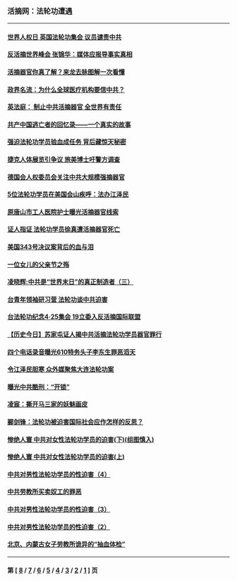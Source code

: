 ### 活摘网：法轮功遭遇
---
#### [世界人权日 英国法轮功集会 议员谴责中共](../../pages/nf5881/n13431763.md?05240430) 
#### [反活摘世界峰会 张锦华：媒体应报导事实真相](../../pages/nf5881/n13278502.md?05240430) 
#### [活摘器官你真了解？来龙去脉图解一次看懂](../../pages/nf5881/n13013820.md?05240430) 
#### [政界名流：为什么全球医疗机构要信中共？](../../pages/nf5881/n11945479.md?05240430) 
#### [英法庭： 制止中共活摘器官 全世界有责任](../../pages/nf5881/n11330691.md?05240430) 
#### [共产中国逃亡者的回忆录——一个真实的故事](../../pages/nf5881/n10918649.md?05240430) 
#### [强迫法轮功学员验血成任务 背后藏惊天秘密](../../pages/nf5881/n4252384.md?05240430) 
#### [捷克人体展览引争议 旅美博士吁警方调查](../../pages/nf5881/n9429187.md?05240430) 
#### [德国会人权委员会关注中共大规模强摘器官](../../pages/nf5881/n8418950.md?05240430) 
#### [5位法轮功学员在美国会山疾呼：法办江泽民](../../pages/nf5881/n8101519.md?05240430) 
#### [原唐山市工人医院护士曝光活摘器官线索](../../pages/nf5881/n8076384.md?05240430) 
#### [证人指证 法轮功学员徐真遭活摘器官死亡](../../pages/nf5881/n8042467.md?05240430) 
#### [美国343号决议案背后的血与泪](../../pages/nf5881/n8020684.md?05240430) 
#### [一位女儿的父亲节之殇](../../pages/nf5881/n8014122.md?05240430) 
#### [凌晓辉:中共是“世界末日”的真正制造者（三）](../../pages/nf5881/n4210333.md?05240430) 
#### [台青年领袖研习营 法轮功谈中共迫害](../../pages/nf5881/n4141857.md?05240430) 
#### [台法轮功纪念4‧25集会 19立委入反活摘国际联盟](../../pages/nf5881/n4141821.md?05240430) 
#### [【历史今日】苏家屯证人揭中共活摘法轮功学员器官罪行](../../pages/nf5881/n4135912.md?05240430) 
#### [四个电话录音曝光610特务头子李东生罪恶滔天](../../pages/nf5881/n4040060.md?05240430) 
#### [令江泽民胆寒 众外媒聚焦大连法轮功案](../../pages/nf5881/n3932671.md?05240430) 
#### [曝光中共酷刑：“开锁”](../../pages/nf5881/n3889373.md?05240430) 
#### [凌宸：撕开马三家的妖魅画皮](../../pages/nf5881/n3849369.md?05240430) 
#### [郦剑锋：法轮功被迫害国际社会应作怎样的反思？](../../pages/nf5881/n3824560.md?05240430) 
#### [惨绝人寰 中共对女性法轮功学员的迫害(下)(组图慎入)](../../pages/nf5881/n3816285.md?05240430) 
#### [惨绝人寰 中共对女性法轮功学员的迫害(上)](../../pages/nf5881/n3815374.md?05240430) 
#### [中共对男性法轮功学员的性迫害（4）](../../pages/nf5881/n3769144.md?05240430) 
#### [中共劳教所买卖奴工的罪恶](../../pages/nf5881/n3769378.md?05240430) 
#### [中共对男性法轮功学员的性迫害（3）](../../pages/nf5881/n3768231.md?05240430) 
#### [中共对男性法轮功学员的性迫害（2）](../../pages/nf5881/n3767211.md?05240430) 
#### [北京、内蒙古女子劳教所诡异的“抽血体检”](../../pages/nf5881/n3753158.md?05240430) 

---
#### 第 [ [8](./8.md?05240430) / [7](./7.md?05240430) / [6](./6.md?05240430) / [5](./5.md?05240430) / [4](./4.md?05240430) / [3](./3.md?05240430) / [2](./2.md?05240430) / [1](./1.md?05240430) ] 页
